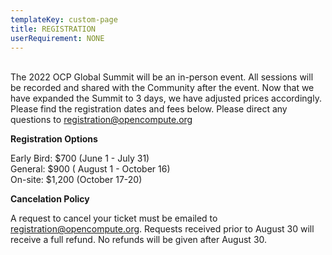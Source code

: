 ```yaml
---
templateKey: custom-page
title: REGISTRATION
userRequirement: NONE
---
```

<BR>The 2022 OCP Global Summit will be an in-person event. All sessions will be recorded and shared with the Community after the event. Now that we have expanded the Summit to 3 days, we have adjusted prices accordingly. Please find the registration dates and fees below. Please direct any questions to [registration@opencompute.org](mailto:registration@opencompute.org)

**Registration Options**

Early Bird: $700 (June 1 - July 31)\
General: $900 ( August 1 - October 16)\
On-site: $1,200 (October 17-20)

**Cancelation Policy**

A request to cancel your ticket must be emailed to [registration@opencompute.org](mailto:registration@opencompute.org). Requests received prior to August 30 will receive a full refund. No refunds will be given after August 30.